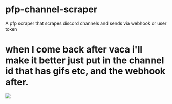 # pfp-channel-scraper
A pfp scraper that scrapes discord channels and sends via webhook or user token


# when I come back after vaca i'll make it better just put in the channel id that has gifs etc, and the webhook after.

![](ok.gif)

